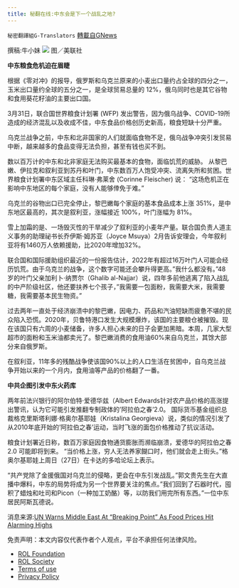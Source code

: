 ```yaml
---
title: 秘翻在线:中东会是下一个战乱之地?
---
```

`秘密翻譯組G-Translators` [轉載自GNews](https://gnews.org/zh-hans/2274173/)

撰稿:牛小妹
![](https://assets.gnews.org/wp-content/uploads/2022/04/Image-1.jpg)
图／美联社

**中东粮食危机迫在眉睫**

根据《零对冲》的报导，俄罗斯和乌克兰原来的小麦出口量约占全球的四分之一，玉米出口量约全球的五分之一，是全球贸易总量的 12%，俄乌同时也是其它谷物和食用葵花籽油的主要出口国。

3月31日，联合国世界粮食计划署 (WFP) 发出警告，因为俄乌战争、COVID-19所造成的经济混乱以及收成不佳，中东食品价格创历史新高，粮食短缺十分严重。

乌克兰战争之前，中东和北非国家的人们就面临食物不足，俄乌战争冲突引发贸易中断，越来越多的食品变得无法负担，甚至有钱也买不到。

数以百万计的中东和北非家庭无法购买最基本的食物，面临饥荒的威胁。 从黎巴嫩、伊拉克和叙利亚到苏丹和叶门，中东数百万人饱受冲突、流离失所和贫困。世界粮食计划署中东区域主任科琳·弗莱舍 (Corinne Fleischer) 说：  “这场危机正在影响中东地区的每个家庭，没有人能够倖免于难。”

乌克兰的谷物出口已完全停止，黎巴嫩每个家庭的基本食品成本上涨 351%，是中东地区最高的，其次是叙利亚，涨幅接近 100%，叶门涨幅为 81%。

雪上加霜的是、一场毁灭性的干旱减少了叙利亚的小麦年产量。联合国负责人道主义事务的助理祕书长乔伊斯‧姆苏亚（Joyce Msuya）2月告诉安理会，今年叙利亚将有1460万人依赖援助，比2020年增加32%。

联合国和国际援助组织最近的一份报告估计，2022年有超过16万叶门人可能会经历饥荒。由于乌克兰的战争，这个数字可能还会攀升得更高。”我什么都没有。”48岁的叶门父亲加利卜‧纳贾尔（Ghalib al-Najjar）说，四年多前他逃离了陷入战乱的中产阶级社区，他还要扶养七个孩子，”我需要一包面粉，我需要大米，我需要糖，我需要基本民生物资。”

过去两年一直处于经济崩溃中的黎巴嫩，因电力、药品和汽油短缺而疲惫不堪的民众陷入恐慌。2020年，贝鲁特港口发生大规模爆炸，该国的主要粮仓被摧毁。现在该国只有六周的小麦储备，许多人担心未来的日子会更加黑暗。本周，几家大型超市的面粉和玉米油都卖光了。黎巴嫩消费的食用油60%来自乌克兰，其馀大部分来自俄罗斯。

在叙利亚，11年多的残酷战争使该国90%以上的人口生活在贫困中，自乌克兰战争开始以来的一个月内，食用油等产品的价格翻了一番。

**中共企图引发中东火药库**

两年前法兴银行的阿尔伯特·爱德华兹（Albert Edwards针对农产品价格的高涨提出警讯，认为它可能引发推翻专制政体的’阿拉伯之春’2.0。 国际货币基金组织总裁格克里斯塔利娜‧格奥尔基耶娃（Kristalina Georgieva）说，类似的情况引发了从2010年底开始的’阿拉伯之春’运动，当时飞涨的面包价格推动了抗议活动。

粮食计划署近日称，数百万家庭因食物通货膨胀而濒临崩溃，爱德华的阿拉伯之春 2.0 可能即将到来。 “当价格上涨，穷人无法养家餬口时，他们就会走上街头。”格奥尔基耶娃上周日（27日）在卡达的多哈论坛上表示。

“共产党除了金援俄国对乌克兰的侵略，更会在中东引发战乱。”郭文贵先生在大直播中爆料，中东的局势将成为另一个世界要关注的焦点。”我们回到了石器时代，囤积了蜡烛和吐司和Picon（一种加工奶酪）等，以防我们用完所有东西。”一位中东居民阿斯瓦德说。

消息来源:[UN Warns Middle East At “Breaking Point” As Food Prices Hit Alarming Highs](http://UN%20Warns%20Middle%20East%20At%20&quot;Breaking%20Point&quot;%20As%20Food%20Prices%20Hit%20Alarming%20Highs)

 

免责声明：本文内容仅代表作者个人观点，平台不承担任何法律风险。

- [ROL Foundation](https://rolfoundation.org/)
- [ROL Society](https://rolsociety.org/)
- [Terms of use](https://gnews.org/terms-of-use-3/)
- [Privacy Policy](https://gnews.org/privacy-policy/)
